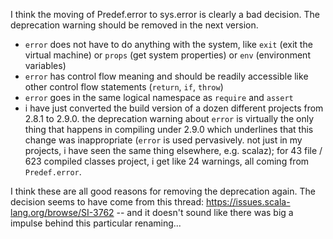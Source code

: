 I think the moving of Predef.error to sys.error is clearly a bad decision. The deprecation warning should be removed in the next version.

- `error` does not have to do anything with the system, like `exit` (exit the virtual machine) or `props` (get system properties) or `env` (environment variables)
- `error` has control flow meaning and should be readily accessible like other control flow statements (`return`, `if`, `throw`)
- `error` goes in the same logical namespace as `require` and `assert`
- i have just converted the build version of a dozen different projects from 2.8.1 to 2.9.0. the deprecation warning about `error`
  is virtually the only thing that happens in compiling under 2.9.0 which underlines that this change was inappropriate (`error` is
  used pervasively. not just in my projects, i have seen the same thing elsewhere, e.g. scalaz); for 43 file / 623 compiled classes
  project, i get like 24 warnings, all coming from `Predef.error`.

I think these are all good reasons for removing the deprecation again.
The decision seems to have come from this thread: https://issues.scala-lang.org/browse/SI-3762 -- and it doesn't sound like there was big a impulse behind this particular renaming...

